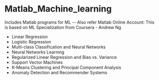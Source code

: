 # Matlab_Machine_learning
Includes Matlab programs for ML -- Also refer Matlab Online Account:
This is based on ML Specialization from Coursera - Andrew Ng

- Linear Regression
- Logistic Regression
- Multi-class Classification and Neural Networks
- Neural Networks Learning
- Regularized Linear Regression and Bias vs. Variance
- Support Vector Machines
- K-Means Clustering and Principal Component Analysis
- Anomaly Detection and Recommender Systems
